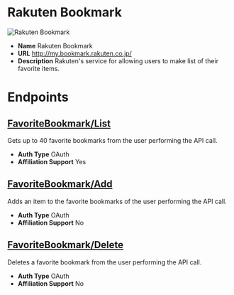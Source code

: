 # Rakuten Bookmark

![Rakuten Bookmark](https://media.antoniotajuelo.com/rakuten/service/logo/rakuten-ichiba.png)
* **Name** Rakuten Bookmark
* **URL** http://my.bookmark.rakuten.co.jp/
* **Description** Rakuten's service for allowing users to make list of their favorite items.

# Endpoints

## [FavoriteBookmark/List](FavoriteBookmarkList)
Gets up to 40 favorite bookmarks from the user performing the API call.
* **Auth Type** OAuth
* **Affiliation Support** Yes

## [FavoriteBookmark/Add](FavoriteBookmarkAdd)
Adds an item to the favorite bookmarks of the user performing the API call.
* **Auth Type** OAuth
* **Affiliation Support** No

## [FavoriteBookmark/Delete](FavoriteBookmarkDelete)
Deletes a favorite bookmark from the user performing the API call.
* **Auth Type** OAuth
* **Affiliation Support** No
